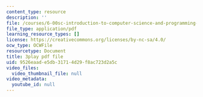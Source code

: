 ```yaml
---
content_type: resource
description: ''
file: /courses/6-00sc-introduction-to-computer-science-and-programming-spring-2011/9526eaade5db31714d29f8ac723d2a5c_QnAUd-em3E.pdf
file_type: application/pdf
learning_resource_types: []
license: https://creativecommons.org/licenses/by-nc-sa/4.0/
ocw_type: OCWFile
resourcetype: Document
title: 3play pdf file
uid: 9526eaad-e5db-3171-4d29-f8ac723d2a5c
video_files:
  video_thumbnail_file: null
video_metadata:
  youtube_id: null
---
```

